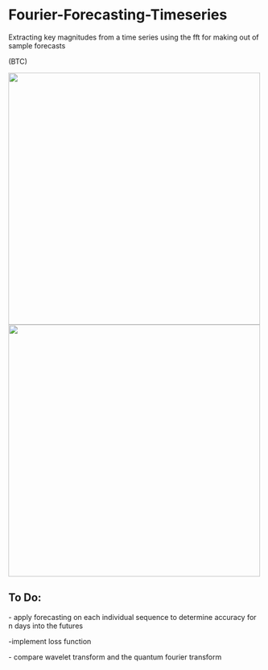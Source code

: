 # Fourier-Forecasting-Timeseries
Extracting key magnitudes from a time series using the fft for making out of sample forecasts

(BTC)

<img src="https://user-images.githubusercontent.com/95504207/202008232-9ce94caf-e347-4900-91cb-f63ece75067f.png" width="500"/> <img src="https://user-images.githubusercontent.com/95504207/202008140-df9dd2bd-815c-494e-ae08-cc58373cecdc.png" width="500"/>




## To Do:

\- apply forecasting on each individual sequence to determine accuracy for n days into the futures

\-implement loss function

\- compare wavelet transform and the quantum fourier transform 

